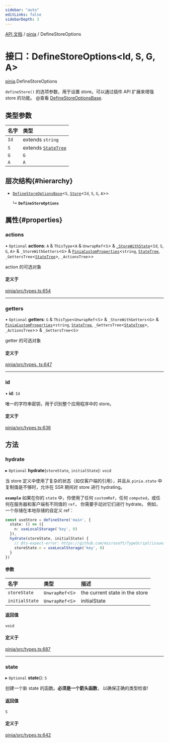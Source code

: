 ```yaml
---
sidebar: "auto"
editLinks: false
sidebarDepth: 3
---
```


[API 文档](../index.md) / [pinia](../modules/pinia.md) / DefineStoreOptions

# 接口：DefineStoreOptions<Id, S, G, A\>

[pinia](../modules/pinia.md).DefineStoreOptions

`defineStore()` 的选项参数，用于设置 store。可以通过插件 API 扩展来增强 store 的功能。
@查看 [DefineStoreOptionsBase](pinia.DefineStoreOptionsBase.md).

## 类型参数

| 名字 | 类型 |
| :------ | :------ |
| `Id` | extends `string` |
| `S` | extends [`StateTree`](../modules/pinia.md#statetree) |
| `G` | `G` |
| `A` | `A` |

## 层次结构{#hierarchy}

- [`DefineStoreOptionsBase`](pinia.DefineStoreOptionsBase.md)<`S`, [`Store`](../modules/pinia.md#store)<`Id`, `S`, `G`, `A`\>\>

  ↳ **`DefineStoreOptions`**

## 属性{#properties}

### actions

• `Optional` **actions**: `A` & `ThisType`<`A` & `UnwrapRef`<`S`\> & [`_StoreWithState`](pinia._StoreWithState.md)<`Id`, `S`, `G`, `A`\> & `_StoreWithGetters`<`G`\> & [`PiniaCustomProperties`](pinia.PiniaCustomProperties.md)<`string`, [`StateTree`](../modules/pinia.md#statetree), `_GettersTree`<[`StateTree`](../modules/pinia.md#statetree)\>, `_ActionsTree`\>\>

action 的可选对象

#### 定义于

[pinia/src/types.ts:654](https://github.com/posva/pinia/blob/46c50b2/packages/pinia/src/types.ts#L654)

___

### getters

• `Optional` **getters**: `G` & `ThisType`<`UnwrapRef`<`S`\> & `_StoreWithGetters`<`G`\> & [`PiniaCustomProperties`](pinia.PiniaCustomProperties.md)<`string`, [`StateTree`](../modules/pinia.md#statetree), `_GettersTree`<[`StateTree`](../modules/pinia.md#statetree)\>, `_ActionsTree`\>\> & `_GettersTree`<`S`\>

getter 的可选对象

#### 定义于

[pinia/src/types. ts:647](https://github.com/posva/pinia/blob/46c50b2/packages/pinia/src/types.ts#L647)

___

### id

• **id**: `Id`

唯一的字符串密钥，用于识别整个应用程序中的 store。

#### 定义于

[pinia/src/types.ts:636](https://github.com/posva/pinia/blob/46c50b2/packages/pinia/src/types.ts#L636)

## 方法

### hydrate

▸ `Optional` **hydrate**(`storeState`, `initialState`): `void`

当 store 定义中使用了复杂的状态（如仅客户端的引用），并且从 `pinia.state` 中复制值是不够时，允许在 SSR 期间对 store 进行 hydrating。

**`example`**
如果在你的 `state` 中，你使用了任何 `customRef`，任何 `computed`，或任何在服务器和客户端有不同值的 `ref`，
你需要手动对它们进行 hydrate。 
例如，一个存储在本地存储的自定义 ref：
```ts
const useStore = defineStore('main', {
  state: () => ({
    n: useLocalStorage('key', 0)
  }),
  hydrate(storeState, initialState) {
    // @ts-expect-error: https://github.com/microsoft/TypeScript/issues/43826
    storeState.n = useLocalStorage('key', 0)
  }
})
```

#### 参数

| 名字 | 类型 | 描述 |
| :------ | :------ | :------ |
| `storeState` | `UnwrapRef`<`S`\> | the current state in the store |
| `initialState` | `UnwrapRef`<`S`\> | initialState |

#### 返回值

`void`

#### 定义于

[pinia/src/types.ts:687](https://github.com/posva/pinia/blob/46c50b2/packages/pinia/src/types.ts#L687)

___

### state

▸ `Optional` **state**(): `S`

创建一个新 state 的函数。**必须是一个箭头函数**，
以确保正确的类型检查!

#### 返回值

`S`

#### 定义于

[pinia/src/types.ts:642](https://github.com/posva/pinia/blob/46c50b2/packages/pinia/src/types.ts#L642)
